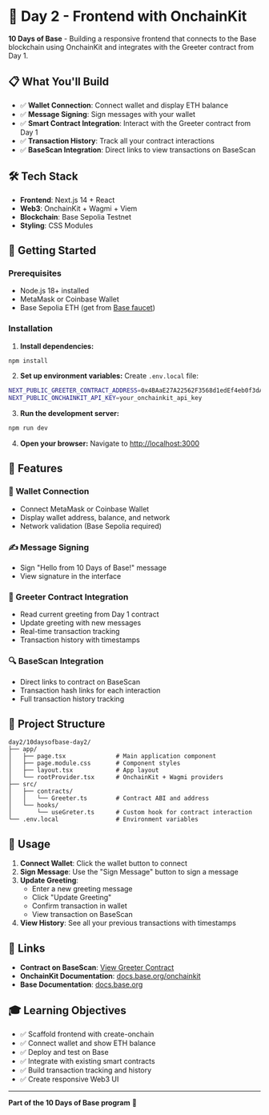 # 🚀 Day 2 - Frontend with OnchainKit

**10 Days of Base** - Building a responsive frontend that connects to the Base blockchain using OnchainKit and integrates with the Greeter contract from Day 1.

## 📋 What You'll Build

- ✅ **Wallet Connection**: Connect wallet and display ETH balance
- ✅ **Message Signing**: Sign messages with your wallet
- ✅ **Smart Contract Integration**: Interact with the Greeter contract from Day 1
- ✅ **Transaction History**: Track all your contract interactions
- ✅ **BaseScan Integration**: Direct links to view transactions on BaseScan

## 🛠️ Tech Stack

- **Frontend**: Next.js 14 + React
- **Web3**: OnchainKit + Wagmi + Viem
- **Blockchain**: Base Sepolia Testnet
- **Styling**: CSS Modules

## 🚀 Getting Started

### Prerequisites
- Node.js 18+ installed
- MetaMask or Coinbase Wallet
- Base Sepolia ETH (get from [Base faucet](https://bridge.base.org/deposit))

### Installation

1. **Install dependencies:**
```bash
npm install
```

2. **Set up environment variables:**
Create `.env.local` file:
```bash
NEXT_PUBLIC_GREETER_CONTRACT_ADDRESS=0x4BAaE27A22562F3568d1edEf4eb0f3dA02f679b8
NEXT_PUBLIC_ONCHAINKIT_API_KEY=your_onchainkit_api_key
```

3. **Run the development server:**
```bash
npm run dev
```

4. **Open your browser:**
Navigate to [http://localhost:3000](http://localhost:3000)

## 🎯 Features

### 🔗 Wallet Connection
- Connect MetaMask or Coinbase Wallet
- Display wallet address, balance, and network
- Network validation (Base Sepolia required)

### ✍️ Message Signing
- Sign "Hello from 10 Days of Base!" message
- View signature in the interface

### 📝 Greeter Contract Integration
- Read current greeting from Day 1 contract
- Update greeting with new messages
- Real-time transaction tracking
- Transaction history with timestamps

### 🔍 BaseScan Integration
- Direct links to contract on BaseScan
- Transaction hash links for each interaction
- Full transaction history tracking

## 📁 Project Structure

```
day2/10daysofbase-day2/
├── app/
│   ├── page.tsx              # Main application component
│   ├── page.module.css       # Component styles
│   ├── layout.tsx            # App layout
│   └── rootProvider.tsx      # OnchainKit + Wagmi providers
├── src/
│   ├── contracts/
│   │   └── Greeter.ts        # Contract ABI and address
│   └── hooks/
│       └── useGreter.ts      # Custom hook for contract interaction
└── .env.local                # Environment variables
```

## 🎨 Usage

1. **Connect Wallet**: Click the wallet button to connect
2. **Sign Message**: Use the "Sign Message" button to sign a message
3. **Update Greeting**: 
   - Enter a new greeting message
   - Click "Update Greeting" 
   - Confirm transaction in wallet
   - View transaction on BaseScan
4. **View History**: See all your previous transactions with timestamps

## 🔗 Links

- **Contract on BaseScan**: [View Greeter Contract](https://sepolia.basescan.org/address/0x4BAaE27A22562F3568d1edEf4eb0f3dA02f679b8)
- **OnchainKit Documentation**: [docs.base.org/onchainkit](https://docs.base.org/onchainkit)
- **Base Documentation**: [docs.base.org](https://docs.base.org)

## 🎓 Learning Objectives

- ✅ Scaffold frontend with create-onchain
- ✅ Connect wallet and show ETH balance  
- ✅ Deploy and test on Base
- ✅ Integrate with existing smart contracts
- ✅ Build transaction tracking and history
- ✅ Create responsive Web3 UI

---

**Part of the 10 Days of Base program** 🚀
